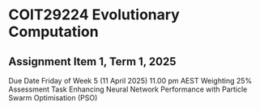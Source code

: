 # COIT29224 Evolutionary Computation
## Assignment Item 1, Term 1, 2025
Due Date Friday of Week 5 (11 April 2025) 11.00 pm AEST
Weighting 25%
Assessment Task Enhancing Neural Network Performance with Particle Swarm Optimisation (PSO)
